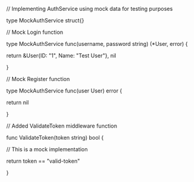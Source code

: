 // Implementing AuthService using mock data for testing purposes

type MockAuthService struct{}

// Mock Login function

type MockAuthService func(username, password string) (*User, error) {

return &User{ID: "1", Name: "Test User"}, nil

}

// Mock Register function

type MockAuthService func(user User) error {

return nil

}

// Added ValidateToken middleware function

func ValidateToken(token string) bool {

// This is a mock implementation

return token == "valid-token"

}

